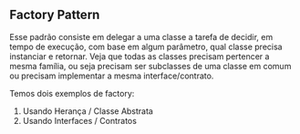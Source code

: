 ## Factory Pattern

Esse padrão consiste em delegar a uma classe a tarefa de decidir, em tempo de execução, com base em algum parâmetro,
qual classe precisa instanciar e retornar. Veja que todas as classes precisam pertencer a mesma família, ou seja
precisam ser subclasses de uma classe em comum ou precisam implementar a mesma interface/contrato.

Temos dois exemplos de factory:

1. Usando Herança / Classe Abstrata
2. Usando Interfaces / Contratos